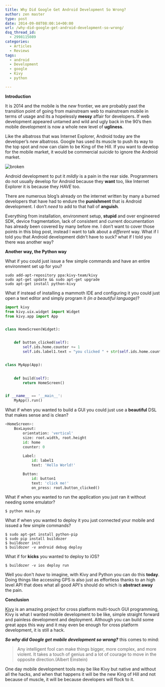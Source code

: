 ```yaml
---
title: Why Did Google Get Android Development So Wrong?
author: zen master
type: post
date: 2014-09-08T08:00:14+00:00
url: /why-did-google-get-android-development-so-wrong/
dsq_thread_id:
  - 2998115089
categories:
  - Articles
  - Reviews
tags:
  - android
  - Development
  - google
  - Kivy
  - python

---
```

**Introduction**

It is 2014 and the mobile is the _new_ frontier, we are probably past the transition point of going from mainstream web to mainstream mobile in terms of usage and its a hopelessly **messy** affair for developers. If web development appeared untamed and wild and ugly back in the 90’s then mobile development is now a whole new level of **ugliness**.

Like the albatross that was Internet Explorer, Android today are the developer’s _new_ albatross. Google has used its muscle to push its way to the top spot and now can claim to be King of the Hill. If you want to develop for the mobile market, it would be commercial _suicide_ to ignore the Android market.

![broken](http://www.codingninja.co.uk/wp-content/uploads/2014/09/broken_android.jpg)

Android development to put it _mildly_ is a pain in the rear side. Programmers do not usually develop for Android because they **want** too, like Internet Explorer it is because they _HAVE_ too.

There are numerous blog’s already on the internet written by many a burned developers that have had to endure the **punishment** that is Android development. I don’t _need_ to add to that hall of **anguish**.

Everything from installation, environment setup, **stupid** and over engineered SDK, device fragmentation, lack of consistent and current documentation has already been covered by many before me. I don’t want to cover those points in this blog post, instead I want to talk about a _different_ way. What if I told you that Android development didn’t have to suck? what if I told you there was another way?

**Another way, the Python way**

What if you could just issue a few simple commands and have an entire environment set up for you? 

```shell
sudo add-apt-repository ppa:kivy-team/kivy
sudo apt-get update && sudo apt-get upgrade
sudo apt-get install python-kivy
```

What if instead of installing a mammoth IDE and configuring it you could just open a text editor and simply program it _(in a beautiful language)_?

```python
import kivy
from kivy.uix.widget import Widget
from kivy.app import App


class HomeScreen(Widget):


	def button_clicked(self):
		self.ids.home.counter += 1
		self.ids.label1.text = "you clicked " + str(self.ids.home.counter) + " times!"


class MyApp(App):

	
	def build(self):
		return HomeScreen()


if __name__ == '__main__':
	MyApp().run()
```

What if when you wanted to build a GUI you could just use a **beautiful** DSL that makes sense and is clean? 

```python
<HomeScreen>:
	BoxLayout:
		orientation: 'vertical'
		size: root.width, root.height
		id: home
		counter: 0
		
		Label:
			id: label1
			text: 'Hello World!'

		Button:
			id: button1
			text: 'click me!'
			on_press: root.button_clicked()
```

What if when you wanted to run the application you just ran it without needing some emulator?

```shell
$ python main.py
```

What if when you wanted to deploy it you just connected your mobile and issued a few simple commands?

```shell
$ sudo apt-get install python-pip
$ sudo pip install buildozer
$ buildozer init
$ buildozer -v android debug deploy
```

What if for **kicks** you wanted to deploy to iOS?

```shell
$ buildozer -v ios deploy run
```

Well you don't _have_ to imagine, with Kivy and Python you can do this **today**. Doing things like accessing GPS is also just as effortless thanks to an high level API that does what all good API's should do which is **abstract away** the pain.

**Conclusion**

[Kivy](http://kivy.org/) is an amazing project for cross platform multi-touch GUI programming, Kivy is what I wanted mobile development to be like, simple straight forward and painless development and deployment. Although you can build some great apps this way and it may even be enough for cross platform development, it is still a hack.

**_So why did Google get mobile development so wrong?_** this comes to mind:

> Any intelligent fool can make things bigger, more complex, and more violent. It takes a touch of genius and a lot of courage to move in the opposite direction.(Albert Einstein)

One day mobile development tools may be like Kivy but native and without all the hacks, and when that happens it will be the new King of Hill and not because of muscle, it will be because developers will flock to it.